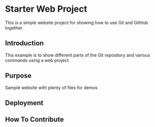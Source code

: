 # Starter Web Project
This is a simple website project for showing how to use 
Git and GitHub together.

## Introduction
This example is to show different parts of the Git
repository and various commands using a web project.

## Purpose
Sample website with plenty of files for demos

## Deployment

## How To Contribute